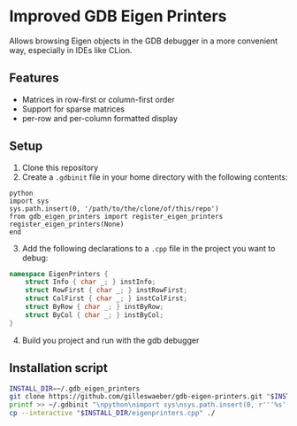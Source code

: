 Improved GDB Eigen Printers
===========================
Allows browsing Eigen objects in the GDB debugger in a more convenient way, especially in IDEs like CLion.

## Features
- Matrices in row-first or column-first order
- Support for sparse matrices
- per-row and per-column formatted display

## Setup
1. Clone this repository
2. Create a `.gdbinit` file in your home directory with the following contents:
```.gdbinit
python
import sys
sys.path.insert(0, '/path/to/the/clone/of/this/repo')
from gdb_eigen_printers import register_eigen_printers
register_eigen_printers(None)
end
```
3. Add the following declarations to a `.cpp` file in the project you want to debug:
```cpp
namespace EigenPrinters {
    struct Info { char _; } instInfo;
    struct RowFirst { char _; } instRowFirst;
    struct ColFirst { char _; } instColFirst;
    struct ByRow { char _; } instByRow;
    struct ByCol { char _; } instByCol;
}
```
4. Build you project and run with the gdb debugger

## Installation script
```sh
INSTALL_DIR=~/.gdb_eigen_printers
git clone https://github.com/gilleswaeber/gdb-eigen-printers.git "$INSTALL_DIR"
printf >> ~/.gdbinit "\npython\nimport sys\nsys.path.insert(0, r'''%s''')\nfrom gdb_eigen_printers import register_eigen_printers\nregister_eigen_printers(None)\nend\n" "$INSTALL_DIR"
cp --interactive "$INSTALL_DIR/eigenprinters.cpp" ./
```